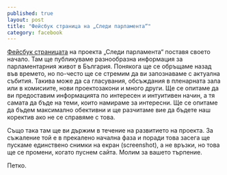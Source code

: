 ```yaml
---
published: true
layout: post
title: "Фейсбук страница на „Следи парламента“"
category: facebook
---
```

[Фейсбук страницата](https://www.facebook.com/slediparlamenta) на проекта „Следи парламента“ поставя своето начало. Там ще публикуваме разнообразна информация за парламентарния живот в България. Понякога ще се обръщаме назад във времето, но по-често ще се стремим да ви запознаваме с актуална събития. Такива може да са гласувания, обсъждания в пленарната зала или в комисиите, нови проектозакони и много други. Ще се опитаме да ви предоставим информацията по интересен и интуитивен начин, а тя самата да бъде на теми, които намираме за интересни. Ще се опитаме да бъдем максимално обективни и ще разчитаме вие да бъдете наш коректив ако не се справяме с това.

Също така там ще ви държим в течение на развитието на проекта. За съжаление той е в прекалено начална фаза и поради това засега ще пускаме единствено снимки на екран (screenshot), а не връзки, но това ще се промени, когато пуснем сайта. Молим за вашето търпение.

Петко.
